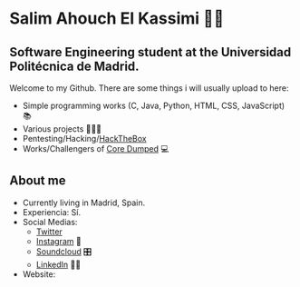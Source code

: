 #   Salim Ahouch El Kassimi 🧞‍♂️
## Software Engineering student at the Universidad Politécnica de Madrid. 



Welcome to my Github. There are some things i will usually upload to here:

- Simple programming works (C, Java, Python, HTML, CSS, JavaScript) 📚
- Various projects 🧑🏾‍💻
- Pentesting/Hacking/[HackTheBox](https://www.hackthebox.eu/)
- Works/Challengers of [Core Dumped](https://coredumped.es/)  💻

## About me

- Currently living in Madrid, Spain.
- Experiencia: Sí.
- Social Medias: 
    - [Twitter](https://twitter.com/kassimi_salim)
    - [Instagram](https://www.instagram.com/kassimi_salim/) 📸
    - [Soundcloud](https://soundcloud.com/808rife) 🎛 ️
    - [LinkedIn](https://www.linkedin.com/in/salim-ahouch-el-kassimi-b827a41b3/) 🧑‍💼
- Website: [](https://saliim17.github.io/) 

